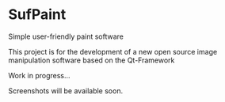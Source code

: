 # SufPaint
Simple user-friendly paint software

This project is for the development of a new open source image manipulation software based on the Qt-Framework

Work in progress...

Screenshots will be available soon.

